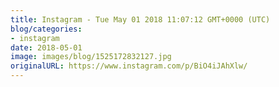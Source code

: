 ```yaml
---
title: Instagram - Tue May 01 2018 11:07:12 GMT+0000 (UTC)
blog/categories:
- instagram
date: 2018-05-01
image: images/blog/1525172832127.jpg
originalURL: https://www.instagram.com/p/BiO4iJAhXlw/
---
```


